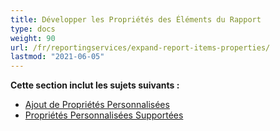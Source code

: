 ```yaml
---
title: Développer les Propriétés des Éléments du Rapport
type: docs
weight: 90
url: /fr/reportingservices/expand-report-items-properties/
lastmod: "2021-06-05"
---
```


**Cette section inclut les sujets suivants :**

- [Ajout de Propriétés Personnalisées](/pdf/fr/reportingservices/adding-custom-properties/)
- [Propriétés Personnalisées Supportées](/pdf/fr/reportingservices/custom-properties-supported/)